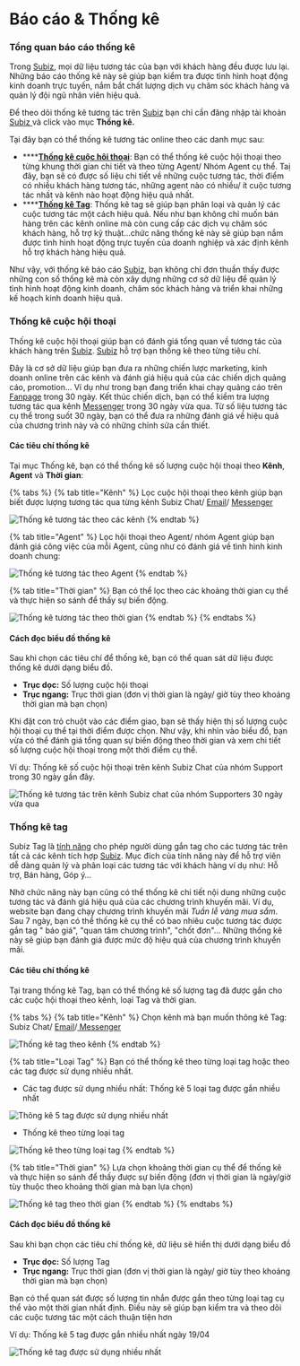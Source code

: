# Báo cáo & Thống kê

### Tổng quan báo cáo thống kê

Trong [Subiz](https://subiz.com/vi/), mọi dữ liệu tương tác của bạn với khách hàng đều được lưu lại. Những báo cáo thống kê này sẽ giúp bạn kiểm tra được tình hình hoạt động kinh doanh trực tuyến, nắm bắt chất lượng dịch vụ chăm sóc khách hàng và quản lý đội ngũ nhân viên hiệu quả.

Để theo dõi thống kê tương tác trên [Subiz](https://subiz.com/vi/) bạn chỉ cần đăng nhập tài khoản[ Subiz ](https://subiz.com/vi/)và click vào mục **Thống kê.** 

Tại đây bạn có thể thống kê tương tác online theo các danh mục sau:

* \*\*\*\*[**Thống kê cuộc hôi thoại**](https://app.subiz.com/reports/): Bạn có thể thống kê cuộc hội thoại theo từng khung thời gian chi tiết và theo từng Agent/ Nhóm Agent cụ thể. Taị đây, bạn sẽ có được số liệu chi tiết về những cuộc tương tác, thời điểm có nhiều khách hàng tương tác, những agent nào có nhiều/ ít cuộc tương tác nhất và kênh nào hoạt động hiệu quả nhất.
* \*\*\*\*[**Thống kê Tag**](https://app.subiz.com/reports/tags): Thống kê tag sẽ giúp bạn phân loại và quản lý các cuộc tương tác một cách hiệu quả. Nếu như bạn không chỉ muốn bán hàng trên các kênh online mà còn cung cấp các dịch vụ chăm sóc khách hàng, hỗ trợ kỹ thuật...chức năng thống kê này sẽ giúp bạn nắm được tình hình hoạt động trực tuyến của doanh nghiệp và xác định kênh hỗ trợ khách hàng hiệu quả.

Như vậy, với thống kê báo cáo [Subiz](https://subiz.com/vi/), bạn không chỉ đơn thuần thấy được những con số thống kê mà còn xây dựng những cơ sở dữ liệu để quản lý tình hình hoạt động kinh doanh, chăm sóc khách hàng và triển khai những kế hoạch kinh doanh hiệu quả.

### Thống kê cuộc hội thoại

Thống kê cuộc hội thoại giúp bạn có đánh giá tổng quan về tương tác của khách hàng trên [Subiz](https://subiz.com/vi/). [Subiz](https://subiz.com/vi/) hỗ trợ bạn thống kê theo từng tiêu chí.

Đây là cơ sở dữ liệu giúp bạn đưa ra những chiến lược marketing, kinh doanh online trên các kênh và  đánh giá hiệu quả của các chiến dịch quảng cáo, promotion... Ví dụ như trong bạn đang triển khai chạy quảng cáo trên [Fanpage](https://subiz.com/vi/facebook-messenger.html%20) trong 30 ngày. Kết thúc chiến dịch, bạn có thể kiểm tra lượng tương tác qua kênh [Messenger](https://subiz.com/vi/facebook-messenger.html%20) trong 30 ngày vừa qua. Từ số liệu tương tác cụ thể trong suốt 30 ngày, bạn có thể đưa ra những đánh giá về hiệu quả của chương trình này và có những chỉnh sửa cần thiết.

#### Các tiêu chí thống kê

Tại mục Thống kê, bạn có thể thống kê số lượng cuộc hội thoại theo **Kênh**, **Agent** và **Thời gian**:

{% tabs %}
{% tab title="Kênh" %}
Lọc cuộc hội thoại theo kênh giúp bạn biết được lượng tương tác qua từng kênh Subiz Chat/ [Email](https://subiz.com/vi/email.html%20)/ [Messenger ](https://subiz.com/vi/facebook-messenger.html%20)

![Th&#x1ED1;ng k&#xEA; t&#x1B0;&#x1A1;ng t&#xE1;c theo c&#xE1;c k&#xEA;nh](../.gitbook/assets/thong-ke-tag-theo-kenh%20%281%29.png)
{% endtab %}

{% tab title="Agent" %}
Lọc hội thoại theo Agent/ nhóm Agent giúp bạn đánh giá công việc của mỗi Agent, cũng như có đánh giá về tình hình kinh doanh chung:

![Th&#x1ED1;ng k&#xEA; t&#x1B0;&#x1A1;ng t&#xE1;c theo Agent](../.gitbook/assets/thong-ke-tuong-tac-theo-agents.png)
{% endtab %}

{% tab title="Thời gian" %}
Bạn có thể lọc theo các khoảng thời gian cụ thể và thực hiện so sánh để thấy sự biến động.

![Th&#x1ED1;ng k&#xEA; t&#x1B0;&#x1A1;ng t&#xE1;c theo th&#x1EDD;i gian](../.gitbook/assets/thong-ke-tuong-tac-theo-thoi-gian%20%281%29.png)
{% endtab %}
{% endtabs %}

#### Cách đọc biểu đồ thống kê

Sau khi chọn các tiêu chí để thống kê, bạn có thể quan sát dữ liệu được thống kê dưới dạng biểu đồ.

* **Trục dọc:** Số lượng cuộc hội thoại
* **Trục ngang:** Trục thời gian \(đơn vị thời gian là ngày/ giờ tùy theo khoảng thời gian mà bạn chọn\)

Khi đặt con trỏ chuột vào các điểm giao, bạn sẽ thấy hiện thị số lượng cuộc hội thoại cụ thể tại thời điểm được chọn. Như vậy, khi nhìn vào biểu đồ, bạn vừa có thể đánh giá tổng quan sự biến động theo thời gian và xem chi tiết số lượng cuộc hội thoại trong một thời điểm cụ thể.

Ví dụ: Thống kê số cuộc hội thoại trên kênh Subiz Chat của nhóm Support trong 30 ngày gần đây.

![Th&#x1ED1;ng k&#xEA; t&#x1B0;&#x1A1;ng t&#xE1;c tr&#xEA;n k&#xEA;nh Subiz chat c&#x1EE7;a nh&#xF3;m Supporters 30 ng&#xE0;y v&#x1EEB;a qua](../.gitbook/assets/thong-ke-chat-cua-nhom-support-subiz-30-ngay-vua-qua%20%281%29.png)

### Thống kê tag

Subiz Tag là [tính năng](https://subiz.com/vi/feature.html) cho phép người dùng gắn tag cho các tương tác trên tất cả các kênh tích hợp [Subiz](https://subiz.com/vi/). Mục đích của tính năng này để hỗ trợ viên dễ dàng quản lý và phân loại các tương tác với khách hàng ví dụ như: Hỗ trợ, Bán hàng, Góp ý…

Nhờ chức năng này bạn cũng có thể thống kê chi tiết nội dung những cuộc tương tác và đánh giá hiệu quả của các chương trình khuyến mãi. Ví dụ, website bạn đang chạy chương trình khuyến mãi _Tuần lễ vàng mua sắm_. Sau 7 ngày, bạn có thể thống kê cụ thể có bao nhiêu cuộc tương tác được gắn tag " báo giá", "quan tâm chương trình", "chốt đơn"... Những thống kê này sẽ giúp bạn đánh giá được mức độ hiệu quả của chương trình khuyến mãi.

#### Các tiêu chí thống kê

Tại trang thống kê Tag, bạn có thể thống kê số lượng tag đã được gắn cho các cuộc hội thoại theo kênh, loại Tag và thời gian.

{% tabs %}
{% tab title="Kênh" %}
Chọn kênh mà bạn muốn thông kê Tag: Subiz Chat/ [Email](https://subiz.com/vi/email.html%20)/[ Messenger](https://subiz.com/vi/facebook-messenger.html%20)

![Th&#x1ED1;ng k&#xEA; tag theo k&#xEA;nh](../.gitbook/assets/thong-ke-tag-theo-kenh%20%282%29.png)
{% endtab %}

{% tab title="Loại Tag" %}
Bạn có thể thống kê theo từng loại tag hoặc theo các tag được sử dụng nhiều nhất.

* Các tag được sử dụng nhiều nhất: Thống kê 5 loại tag được gắn nhiều nhất

![Th&#xF4;ng k&#xEA; 5 tag &#x111;&#x1B0;&#x1EE3;c s&#x1EED; d&#x1EE5;ng nhi&#x1EC1;u nh&#x1EA5;t](../.gitbook/assets/thong-ke-cac-tag-duoc-su-dung-nhieu-nhat.png)

* Thống kê theo từng loại tag

![Th&#x1ED1;ng k&#xEA; theo t&#x1EEB;ng lo&#x1EA1;i tag](../.gitbook/assets/thong-ke-theo-tung-tag.png)
{% endtab %}

{% tab title="Thời gian" %}
Lựa chọn khoảng thời gian cụ thể để thống kê và thực hiện so sánh để thấy được sự biến động \(đơn vị thời gian là ngày/giờ tùy thuộc theo khoảng thời gian mà bạn lựa chọn\)

![Th&#x1ED1;ng k&#xEA; tag theo th&#x1EDD;i gian](../.gitbook/assets/thong-ke-tag-theo-thoi-gian.png)
{% endtab %}
{% endtabs %}

#### Cách đọc biểu đồ thống kê

Sau khi bạn chọn các tiêu chí thống kê, dữ liệu sẽ hiển thị dưới dạng biểu đồ

* **Trục dọc:** Số lượng Tag
* **Trục ngang:** Trục thời gian \(đơn vị thời gian là ngày/ giờ tùy theo khoảng thời gian mà bạn chọn\)

Bạn có thể quan sát được số lượng tin nhắn được gắn theo từng loại tag cụ thể vào một thời gian nhất định. Điều này sẽ giúp bạn kiểm tra và theo dõi các cuộc tương tác một cách thuận tiện hơn

Ví dụ: Thống kê 5 tag được gắn nhiều nhất ngày 19/04

![Th&#x1ED1;ng k&#xEA; tag &#x111;&#x1B0;&#x1EE3;c s&#x1EED; d&#x1EE5;ng nhi&#x1EC1;u nh&#x1EA5;t](../.gitbook/assets/thong-ke-5-tag-duoc-su-dung-nhieu-nhat%20%281%29.png)



